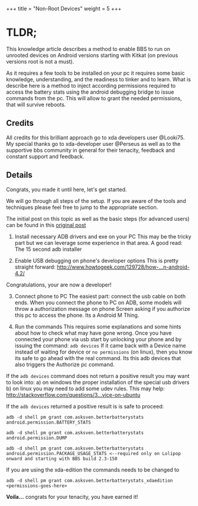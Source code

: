 +++
title = "Non-Root Devices"
weight = 5
+++
# TLDR;

This knowledge article describes a method to enable BBS to run on unrooted devices on Android versions starting with Kitkat (on previous versions root is not a must).

As it requires a few tools to be installed on your pc it requires some basic knowledge, understanding, and the readiness to tinker and to learn.
What is describe here is a method to inject according permissions required to access the battery stats using the android debugging bridge to issue commands from the pc. This will allow to grant the needed permissions, that will survive reboots. 


## Credits
All credits for this brilliant approach go to xda developers user @Looki75. My special thanks go to xda-developer user @Perseus as well as to the supportive bbs community in general for their tenacity, feedback and constant support and feedback.


## Details
Congrats, you made it until here, let's get started. 

We will go through all steps of the setup. If you are aware of the tools and techniques please feel free to jump to the appropriate section. 

The initial post on this topic as well as the basic steps (for advanced users) can be found in this [original post](http://forum.xda-developers.com/show...ostcount=30632)
 

1. Install necessary ADB drivers and exe on your PC
This may be the tricky part but we can leverage some experience in that area. A good read:
The 15 second adb installer
 

2. Enable USB debugging on phone's developer options
This is pretty straight forward:
http://www.howtogeek.com/129728/how-...n-android-4.2/

Congratulations, your are now a developer!

3. Connect phone to PC
The easiest part: connect the usb cable on both ends. When you connect the phone to PC on ADB, some models will throw a authorization message on phone Screen asking if you authorize this pc to access the phone. Its a Android M Thing.

4. Run the commands
This requires some explanations and some hints about how to check what may have gone wrong.
Once you have connected your phone via usb start by unlocking your phone and by issuing the command: `adb devices`
If it came back with a Device name instead of waiting for device or `no permissions` (on linux), then you know its safe to go ahead with the real command. Its this adb devices that also triggers the Authorize pc command.

If the `adb devices` command does not return a positive result you may want to look into:
a) on windows the proper installation of the special usb drivers
b) on linux you may need to add some udev rules. This may help: http://stackoverflow.com/questions/3...vice-on-ubuntu

If the `adb devices` returned a positive result is is safe to proceed:

```
adb -d shell pm grant com.asksven.betterbatterystats android.permission.BATTERY_STATS

adb -d shell pm grant com.asksven.betterbatterystats android.permission.DUMP

adb -d shell pm grant com.asksven.betterbatterystats android.permission.PACKAGE_USAGE_STATS <--required only on Lolipop onward and starting with BBS build 2.3-150
```
If you are using the xda-edition the commands needs to be changed to 

```
adb -d shell pm grant com.asksven.betterbatterystats_xdaedition <permissions-goes-here>
```

**Voila...** congrats for your tenacity, you have earned it!